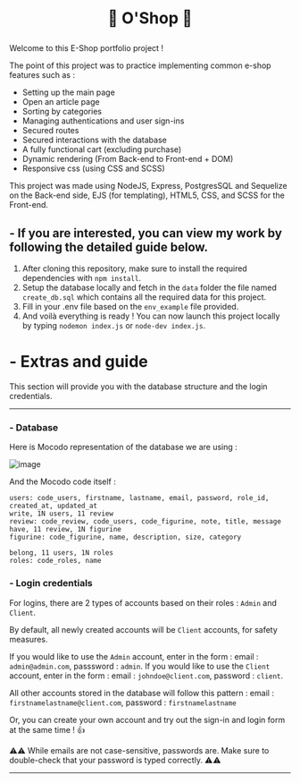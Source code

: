 # <p align="center"> :tada: O'Shop :tada: </p>

Welcome to this E-Shop portfolio project !

The point of this project was to practice implementing common e-shop features such as :

- Setting up the main page
- Open an article page 
- Sorting by categories
- Managing authentications and user sign-ins
- Secured routes
- Secured interactions with the database
- A fully functional cart (excluding purchase)
- Dynamic rendering (From Back-end to Front-end + DOM)
- Responsive css (using CSS and SCSS)

This project was made using NodeJS, Express, PostgresSQL and Sequelize on the Back-end side, EJS (for templating), HTML5, CSS, and SCSS for the Front-end. 

##  - If you are interested, you can view my work by following the detailed guide below.

1) After cloning this repository, make sure to install the required dependencies with `npm install`.
2) Setup the database locally and fetch in the `data` folder the file named `create_db.sql` which contains all the required data for this project.
3) Fill in your .env file based on the `env_example` file provided.
4) And voilà everything is ready ! You can now launch this project locally by typing `nodemon index.js` or `node-dev index.js`.

# - Extras and guide

This section will provide you with the database structure and the login credentials.

-------------------------------------

### - Database

Here is Mocodo representation of the database we are using :

![image](https://user-images.githubusercontent.com/115977341/214824902-b2841cd4-4cff-47bb-abef-68872ecc063c.png)

And the Mocodo code itself : 

```
users: code_users, firstname, lastname, email, password, role_id, created_at, updated_at
write, 1N users, 11 review
review: code_review, code_users, code_figurine, note, title, message
have, 11 review, 1N figurine
figurine: code_figurine, name, description, size, category

belong, 11 users, 1N roles
roles: code_roles, name
```

### - Login credentials

For logins, there are 2 types of accounts based on their roles : `Admin` and `Client`.

By default, all newly created accounts will be `Client` accounts, for safety measures.

If you would like to use the `Admin` account, enter in the form : email : `admin@admin.com`, passsword : `admin`.
If you would like to use the `Client` account, enter in the form : email : `johndoe@client.com`, password : `client`.

All other accounts stored in the database will follow this pattern : email : `firstnamelastname@client.com`, password : `firstnamelastname`

Or, you can create your own account and try out the sign-in and login form at the same time ! :thumbsup:

:warning::warning: While emails are not case-sensitive, passwords are. Make sure to double-check that your password is typed correctly.  :warning::warning:

---------------------------------

